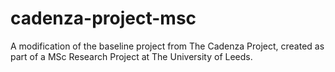 # cadenza-project-msc
A modification of the baseline project from The Cadenza Project, created as part of a MSc Research Project at The University of Leeds.
